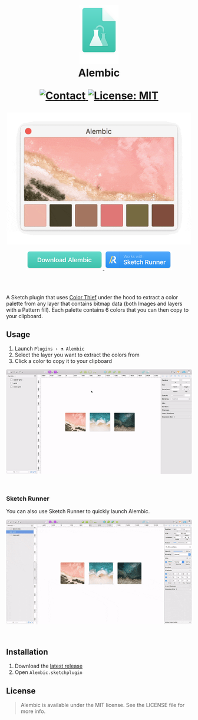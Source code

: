 <h1 align="center">
  <img src="Docs/icon.png" width="106" alt="icon"><br>
  Alembic<br>
  <p align="center">
    <a href="https://twitter.com/madeawkward">
      <img src="https://img.shields.io/badge/contact-madeawkward-blue.svg?style=flat" alt="Contact">
    </a>
    <a href="https://opensource.org/licenses/MIT">
      <img src="https://img.shields.io/badge/License-MIT-yellow.svg" alt="License: MIT">
    </a>
  </p>
</h1>

<p align="center">
  <img src="Docs/alembic.gif" width="500" alt="Alembic">
</p>

<p align='center'>
    <a href="https://github.com/awkward/Alembic/releases/download/v1.0/alembic.sketchplugin.zip">
        <img src="Docs/download.png" width="209" alt="Download Alembic">
    </a>
    <a href="http://sketchrunner.com">
      <img src="Docs/runnerBadge.png" width="184" alt="Sketch Runner">
    </a>
</p>

<br>
<br>

A Sketch plugin that uses [Color Thief](https://github.com/lokesh/color-thief/) under the hood to extract a color palette from any layer that contains bitmap data (both Images and layers with a Pattern fill). Each palette contains 6 colors that you can then copy to your clipboard.

## Usage

1. Launch `Plugins › ⚗️ Alembic`
2. Select the layer you want to extract the colors from
2. Click a color to copy it to your clipboard

<p align="center">
  <img src="Docs/usage.gif" width="1000" alt="Usage">
</p>

<br>

### Sketch Runner

You can also use Sketch Runner to quickly launch Alembic.

<p align="center">
  <img src="Docs/runnerUsage.gif" width="1000" alt="Sketch Runner">
</p>

<br>

## Installation

1. Download the [latest release](https://github.com/awkward/Alembic/releases/download/v1.0/alembic.sketchplugin.zip)
2. Open `Alembic.sketchplugin`

## License

> Alembic is available under the MIT license. See the LICENSE file for more info.
